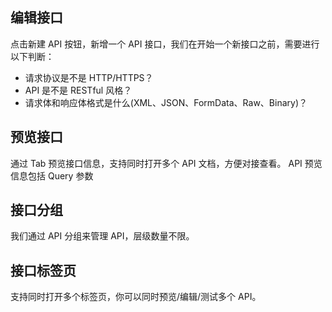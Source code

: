 ## 编辑接口

点击新建 API 按钮，新增一个 API 接口，我们在开始一个新接口之前，需要进行以下判断：
- 请求协议是不是 HTTP/HTTPS？
- API 是不是 RESTful 风格？
- 请求体和响应体格式是什么(XML、JSON、FormData、Raw、Binary)？

## 预览接口

通过 Tab 预览接口信息，支持同时打开多个 API 文档，方便对接查看。
API 预览信息包括 Query 参数

## 接口分组
我们通过 API 分组来管理 API，层级数量不限。
## 接口标签页
支持同时打开多个标签页，你可以同时预览/编辑/测试多个 API。